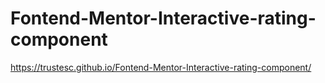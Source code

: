 # Fontend-Mentor-Interactive-rating-component

https://trustesc.github.io/Fontend-Mentor-Interactive-rating-component/
